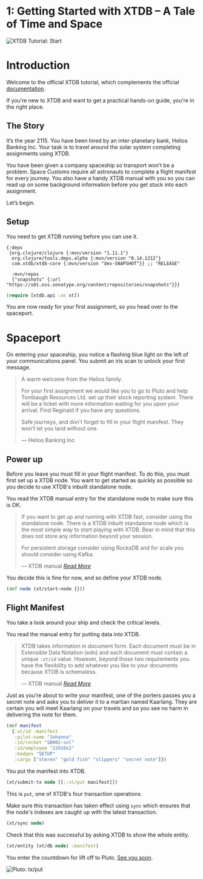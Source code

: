 # 1: Getting Started with XTDB – A Tale of Time and Space

![XTDB Tutorial: Start](https://github.com/xtdb/xtdb-tutorial/raw/main/images/1a-start-earth-title.png)

# Introduction

Welcome to the official XTDB tutorial, which complements the official [documentation](https://docs.xtdb.com/administration/installing/).

If you’re new to XTDB and want to get a practical hands-on guide, you’re in the right place.

## The Story

It’s the year 2115.
You have been hired by an inter-planetary bank, Helios Banking Inc.
Your task is to travel around the solar system completing assignments using XTDB.

You have been given a company spaceship so transport won’t be a problem.
Space Customs require all astronauts to complete a flight manifest for every journey.
You also have a handy XTDB manual with you so you can read up on some background information before you get stuck into each assignment.

Let’s begin.

## Setup

You need to get XTDB running before you can use it.

<!--- Stil want to show the user deps.edn even though it's loaded in the repo. --->
```edn no-exec
{:deps
 {org.clojure/clojure {:mvn/version "1.11.1"}
  org.clojure/tools.deps.alpha {:mvn/version "0.14.1212"}
  com.xtdb/xtdb-core {:mvn/version "dev-SNAPSHOT"}} ;; "RELEASE"

  :mvn/repos
  {"snapshots" {:url "https://s01.oss.sonatype.org/content/repositories/snapshots"}}}
```

```clojure
(require [xtdb.api :as xt])
```

You are now ready for your first assignment, so you head over to the spaceport.

# Spaceport

On entering your spaceship, you notice a flashing blue light on the left of your communications panel.
You submit an iris scan to unlock your first message.


> A warm welcome from the Helios family.
>
> For your first assignment we would like you to go to Pluto and help Tombaugh Resources Ltd. set up their stock reporting system.
> There will be a ticket with more information waiting for you upon your arrival.
> Find Reginald if you have any questions.
>
>Safe journeys, and don’t forget to fill in your flight manifest. They won’t let you land without one.
>
> — Helios Banking Inc.

## Power up

Before you leave you must fill in your flight manifest.
To do this, you must first set up a XTDB node.
You want to get started as quickly as possible so you decide to use XTDB's inbuilt standalone node.

You read the XTDB manual entry for the standalone node to make sure this is OK.

> If you want to get up and running with XTDB fast, consider using the standalone node.
> There is a XTDB inbuilt standalone node which is the most simple way to start playing with XTDB.
> Bear in mind that this does not store any information beyond your session.
>
> For persistent storage consider using RocksDB and for scale you should consider using Kafka.
>
> — XTDB manual *[Read More](https://docs.xtdb.com/administration/installing/)*

You decide this is fine for now, and so define your XTDB node.

```clojure
(def node (xt/start-node {}))
```

## Flight Manifest

You take a look around your ship and check the critical levels.

You read the manual entry for putting data into XTDB.

> XTDB takes information in document form.
> Each document must be in Extensible Data Notation (edn) and each document must contain a unique `:xt/id` value.
> However, beyond those two requirements you have the flexibility to add whatever you like to your documents because XTDB is schemaless.
>
> — XTDB manual *[Read More](https://xtdb.com/reference/transactions.html#put)*

Just as you’re about to write your manifest, one of the porters passes you a secret note and asks you to deliver it to a martian named Kaarlang.
They are certain you will meet Kaarlang on your travels and so you see no harm in delivering the note for them.

```clojure
(def manifest
  {:xt/id :manifest
   :pilot-name "Johanna"
   :id/rocket "SB002-sol"
   :id/employee "22910x2"
   :badges "SETUP"
   :cargo ["stereo" "gold fish" "slippers" "secret note"]})
```

You put the manifest into XTDB.

```clojure
(xt/submit-tx node [[::xt/put manifest]])
```

This is `put`, one of XTDB's four transaction operations.

Make sure this transaction has taken effect using `sync` which ensures that the node's indexes are caught up with the latest transaction.

```clojure
(xt/sync node)
```

Check that this was successful by asking XTDB to show the whole entity.

```clojure
(xt/entity (xt/db node) :manifest)
```

You enter the countdown for lift off to Pluto. [See you soon](https://nextjournal.com/xtdb-tutorial/put).

![Pluto: tx/put](https://github.com/xtdb/xtdb-tutorial/raw/main/images/1b-put-tx-pluto.png)
